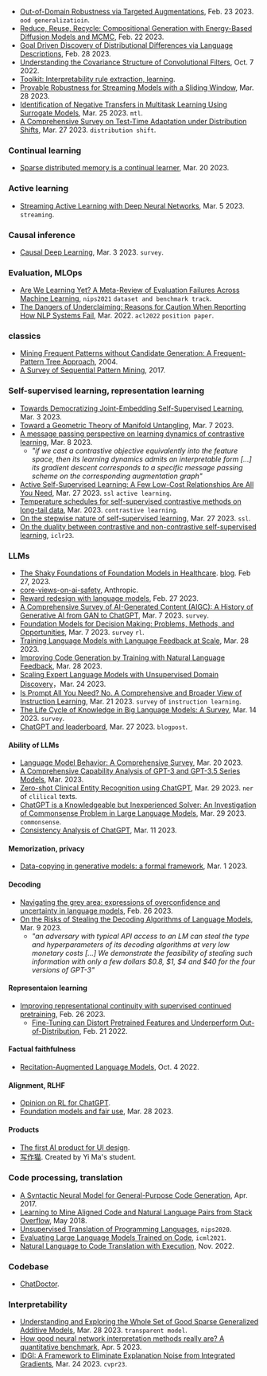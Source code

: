 
- [Out-of-Domain Robustness via Targeted Augmentations](https://arxiv.org/pdf/2302.11861.pdf), Feb. 23 2023. `ood generalizatioin`.
- [Reduce, Reuse, Recycle: Compositional Generation with Energy-Based Diffusion Models and MCMC](https://arxiv.org/abs/2302.11552), Feb. 22 2023.
- [Goal Driven Discovery of Distributional Differences via Language Descriptions](https://arxiv.org/pdf/2302.14233.pdf), Feb. 28 2023.
- [Understanding the Covariance Structure of Convolutional Filters](https://arxiv.org/abs/2210.03651), Oct. 7 2022.
- [Toolkit: Interpretability rule extraction, learning](https://github.com/scikit-learn-contrib/skope-rules).
- [Provable Robustness for Streaming Models with a Sliding Window](https://arxiv.org/pdf/2303.16308.pdf), Mar. 28 2023.
- [Identification of Negative Transfers in Multitask Learning Using Surrogate Models](https://arxiv.org/pdf/2303.14582.pdf), Mar. 25 2023. `mtl`.
- [A Comprehensive Survey on Test-Time Adaptation under Distribution Shifts](https://arxiv.org/pdf/2303.15361.pdf), Mar. 27 2023. `distribution shift`.

### Continual learning

- [Sparse distributed memory is a continual learner](https://arxiv.org/pdf/2303.11934.pdf), Mar. 20 2023.

### Active learning

- [Streaming Active Learning with Deep Neural Networks](https://arxiv.org/pdf/2303.02535.pdf), Mar. 5 2023. `streaming`.

### Causal inference

- [Causal Deep Learning](https://arxiv.org/pdf/2303.02186.pdf), Mar. 3 2023. `survey`.

### Evaluation, MLOps

- [Are We Learning Yet? A Meta-Review of Evaluation Failures Across Machine Learning](https://thomasliao.com/are_we_learning_yet.pdf), `nips2021` `dataset and benchmark track`.
- [The Dangers of Underclaiming: Reasons for Caution When Reporting How NLP Systems Fail](https://arxiv.org/abs/2110.08300), Mar. 2022. `acl2022` `position paper`.

### classics

- [Mining Frequent Patterns without Candidate Generation: A Frequent-Pattern Tree Approach](https://cs.nju.edu.cn/_upload/tpl/01/0b/267/template267/zhouzh.files/course/dm/reading/reading04/han_dmkd04.pdf), 2004.
- [A Survey of Sequential Pattern Mining](https://www.philippe-fournier-viger.com/dspr-paper5.pdf), 2017.

### Self-supervised learning, representation learning

- [Towards Democratizing Joint-Embedding Self-Supervised Learning](https://arxiv.org/abs/2303.01986), Mar. 3 2023.
- [Toward a Geometric Theory of Manifold Untangling](https://arxiv.org/pdf/2303.04203.pdf), Mar. 7 2023.
- [A message passing perspective on learning dynamics of contrastive learning](https://arxiv.org/pdf/2303.04435.pdf), Mar. 8 2023.
  - _"if we cast a contrastive objective equivalently into the feature space, then its learning dynamics admits an interpretable form [...] its gradient descent corresponds to a specific message passing scheme on the corresponding augmentation graph"_
- [Active Self-Supervised Learning: A Few Low-Cost Relationships Are All You Need](https://arxiv.org/pdf/2303.15256.pdf), Mar. 27 2023. `ssl` `active learning`.
- [Temperature schedules for self-supervised contrastive methods on long-tail data](https://arxiv.org/pdf/2303.13664.pdf), Mar. 2023. `contrastive learning`.
- [On the stepwise nature of self-supervised learning](https://arxiv.org/pdf/2303.15438.pdf), Mar. 27 2023. `ssl`.
- [On the duality between contrastive and non-contrastive self-supervised learning](https://openreview.net/forum?id=kDEL91Dufpa), `iclr23`.

### LLMs

- [The Shaky Foundations of Foundation Models in Healthcare](https://twitter.com/katieelink/status/1633123165043048448). [blog](https://hai.stanford.edu/news/shaky-foundations-foundation-models-healthcare). Feb 27, 2023.
- [core-views-on-ai-safety](https://twitter.com/AnthropicAI/status/1633873176995168268), Anthropic.
- [Reward redesign with language models](https://arxiv.org/pdf/2303.00001.pdf), Feb. 27 2023.
- [A Comprehensive Survey of AI-Generated Content (AIGC): A History of Generative AI from GAN to ChatGPT](https://arxiv.org/pdf/2303.04226.pdf), Mar. 7 2023. `survey`.
- [Foundation Models for Decision Making: Problems, Methods, and Opportunities](https://arxiv.org/pdf/2303.04129.pdf), Mar. 7 2023. `survey` `rl`.
- [Training Language Models with Language Feedback at Scale](https://arxiv.org/pdf/2303.16755.pdf), Mar. 28 2023.
- [Improving Code Generation by Training with Natural Language Feedback](https://arxiv.org/pdf/2303.16749.pdf), Mar. 28 2023.
- [Scaling Expert Language Models with Unsupervised Domain Discovery](https://arxiv.org/pdf/2303.14177.pdf)，Mar. 24 2023.
- [Is Prompt All You Need? No. A Comprehensive and Broader View of Instruction Learning](https://arxiv.org/pdf/2303.10475.pdf), Mar. 21 2023. `survey` of `instruction learning`.
- [The Life Cycle of Knowledge in Big Language Models: A Survey](https://arxiv.org/pdf/2303.07616.pdf), Mar. 14 2023. `survey`.
- [ChatGPT and leaderboard](https://ehudreiter.com/2023/03/27/chatgpt-and-leaderboard/), Mar. 27 2023. `blogpost`.

#### Ability of LLMs

- [Language Model Behavior: A Comprehensive Survey](https://arxiv.org/pdf/2303.11504.pdf), Mar. 20 2023.
- [A Comprehensive Capability Analysis of GPT-3 and GPT-3.5 Series Models](https://arxiv.org/ftp/arxiv/papers/2303/2303.10420.pdf), Mar. 2023.
- [Zero-shot Clinical Entity Recognition using ChatGPT](https://arxiv.org/pdf/2303.16416.pdf), Mar. 29 2023. `ner` of `clilical` texts.
- [ChatGPT is a Knowledgeable but Inexperienced Solver: An Investigation of Commonsense Problem in Large Language Models](https://arxiv.org/pdf/2303.16421.pdf), Mar. 29 2023. `commonsense`.
- [Consistency Analysis of ChatGPT](https://arxiv.org/pdf/2303.06273.pdf), Mar. 11 2023.

#### Memorization, privacy

- [Data-copying in generative models: a formal framework](https://arxiv.org/pdf/2302.13181.pdf), Mar. 1 2023.

#### Decoding

- [Navigating the grey area: expressions of overconfidence and uncertainty in language models](https://arxiv.org/pdf/2302.13439.pdf), Feb. 26 2023.
- [On the Risks of Stealing the Decoding Algorithms of Language Models](https://arxiv.org/pdf/2303.04729.pdf), Mar. 9 2023.
  - _"an adversary with typical API access to an LM can steal the type and hyperparameters of its decoding algorithms at very low monetary costs [...] We demonstrate the feasibility of stealing such information with only a few dollars $0.8, $1, $4 and $40 for the four versions of GPT-3"_

#### Representaion learning

- [Improving representational continuity with supervised continued pretraining](https://arxiv.org/pdf/2302.13289.pdf), Feb. 26 2023.
  - [Fine-Tuning can Distort Pretrained Features and Underperform Out-of-Distribution](https://arxiv.org/pdf/2202.10054.pdf), Feb. 21 2022.

#### Factual faithfulness

- [Recitation-Augmented Language Models](https://arxiv.org/abs/2210.01296), Oct. 4 2022.

#### Alignment, RLHF

- [Opinion on RL for ChatGPT](https://twitter.com/zhengyaojiang/status/1630674348443934721).
- [Foundation models and fair use](https://arxiv.org/pdf/2303.15715.pdf), Mar. 28 2023.

#### Products

- [The first AI product for UI design](https://twitter.com/Saboo_Shubham_/status/1630617260749643777).
- [写作猫](https://xiezuocat.com/chat). Created by Yi Ma's student.

### Code processing, translation

- [A Syntactic Neural Model for General-Purpose Code Generation](https://arxiv.org/pdf/1704.01696.pdf), Apr. 2017.
- [Learning to Mine Aligned Code and Natural Language Pairs from Stack Overflow](https://arxiv.org/pdf/1805.08949.pdf), May 2018.
- [Unsupervised Translation of Programming Languages](https://arxiv.org/pdf/2006.03511.pdf), `nips2020`.
- [Evaluating Large Language Models Trained on Code](https://arxiv.org/pdf/2107.03374.pdf), `icml2021`.
- [Natural Language to Code Translation with Execution](https://arxiv.org/pdf/2204.11454.pdf), Nov. 2022.

### Codebase

- [ChatDoctor](https://github.com/Kent0n-Li/ChatDoctor).

### Interpretability

- [Understanding and Exploring the Whole Set of Good Sparse Generalized Additive Models](https://arxiv.org/pdf/2303.16047.pdf), Mar. 28 2023. `transparent model`.
- [How good neural network interpretation methods really are? A quantitative benchmark](https://arxiv.org/pdf/2304.02383.pdf), Apr. 5 2023.
- [IDGI: A Framework to Eliminate Explanation Noise from Integrated Gradients](https://arxiv.org/abs/2303.14242), Mar. 24 2023. `cvpr23`.
